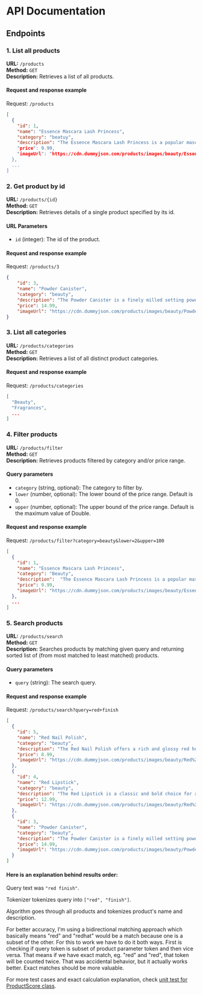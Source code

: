 # API Documentation
## Endpoints

### 1. List all products

**URL:** `/products`  
**Method:** `GET`  
**Description:** Retrieves a list of all products.

#### Request and response example
Request: `/products`
```json
[
  {
    "id": 1,
    "name": "Essence Mascara Lash Princess",
    "category": "beatuy",
    "description": "The Essence Mascara Lash Princess is a popular mascara known for its volumizing and lengthening effects. Achieve dramatic lashes with this long-lasting and cruelty-free formula."",
    "price": 9.99,
    "imageUrl": "https://cdn.dummyjson.com/products/images/beauty/Essence%20Mascara%20Lash%20Princess/thumbnail.png"
  },
  ...
]
```

### 2. Get product by id

**URL:** `/products/{id}`  
**Method:** `GET`  
**Description:** Retrieves details of a single product specified by its id.

#### URL Parameters

-   `id` (integer): The id of the product.

#### Request and response example
Request: `/products/3`
```json
{
    "id": 3,
    "name": "Powder Canister",
    "category": "beauty",
    "description": "The Powder Canister is a finely milled setting powder designed to set makeup and control shine. With a lightweight and translucent formula, it provides a smooth and matte finish.",
    "price": 14.99,
    "imageUrl": "https://cdn.dummyjson.com/products/images/beauty/Powder%20Canister/thumbnail.png"
}
```

### 3. List all categories
**URL:** `/products/categories`  
**Method:** `GET`  
**Description:** Retrieves a list of all distinct product categories.

#### Request and response example
Request: `/products/categories`
```json
[
  "Beauty",
  "Fragrances",
  ...
]
```

### 4. Filter products

**URL:** `/products/filter`  
**Method:** `GET`  
**Description:** Retrieves products filtered by category and/or price range.

#### Query parameters

-   `category` (string, optional): The category to filter by.
-   `lower` (number, optional): The lower bound of the price range. Default is 0.
-   `upper` (number, optional): The upper bound of the price range. Default is the maximum value of Double.

#### Request and response example
Request: `/products/filter?category=beauty&lower=2&upper=100`

```json
[
  {
    "id": 1,
    "name": "Essence Mascara Lash Princess",
    "category": "Beauty",
    "description": 	"The Essence Mascara Lash Princess is a popular mascara known for its volumizing and lengthening effects. Achieve dramatic lashes with this long-lasting and cruelty-free formula.",
    "price": 9.99,
    "imageUrl": "https://cdn.dummyjson.com/products/images/beauty/Essence%20Mascara%20Lash%20Princess/thumbnail.png"
  },
  ...
]
```

### 5. Search products

**URL:** `/products/search`  
**Method:** `GET`  
**Description:** Searches products by matching given query and returning sorted list  of (from most matched to least matched) products.

#### Query parameters

-   `query` (string): The search query.

#### Request and response example
Request: `/products/search?query=red+finish`
```json
[
  {
    "id": 5,
    "name": "Red Nail Polish",
    "category": "beauty",
    "description": "The Red Nail Polish offers a rich and glossy red hue for vibrant and polished nails. With a quick-drying formula, it provides a salon-quality finish at home.",
    "price": 8.99,
    "imageUrl": "https://cdn.dummyjson.com/products/images/beauty/Red%20Nail%20Polish/thumbnail.png"
  },
  {
    "id": 4,
    "name": "Red Lipstick",
    "category": "beauty",
    "description": "The Red Lipstick is a classic and bold choice for adding a pop of color to your lips. With a creamy and pigmented formula, it provides a vibrant and long-lasting finish.",
    "price": 12.99,
    "imageUrl": "https://cdn.dummyjson.com/products/images/beauty/Red%20Lipstick/thumbnail.png"
  },
  {
    "id": 3,
    "name": "Powder Canister",
    "category": "beauty",
    "description": "The Powder Canister is a finely milled setting powder designed to set makeup and control shine. With a lightweight and translucent formula, it provides a smooth and matte finish.",
    "price": 14.99,
    "imageUrl": "https://cdn.dummyjson.com/products/images/beauty/Powder%20Canister/thumbnail.png"
  }
]
```

#### Here is an explanation behind results order:

Query text was `"red finish"`.

Tokenizer tokenizes query into `["red", "finish"]`.

Algorithm goes through all products and tokenizes product's name and description.

For better accuracy, I'm using a bidirectional matching approach which basically means "red" and "redhat" would be a match
because one is a subset of the other.
For this to work we have to do it both ways. First is checking if query token is subset of product parameter token and then vice versa.
That means if we have exact match, eg. "red" and "red", that token will be counted twice. That was accidental behavior, but it actually
works better. Exact matches should be more valuable.

For more test cases and exact calculation explanation, check [unit test for ProductScore class](src/test/java/com/kingict/spring/service/utils/ProductScoreUnitTest.java).
